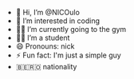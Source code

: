 - 👋 Hi, I’m @NICOulo
- 👀 I’m interested in coding 
- 🏋️‍♂️ I’m currently going to the gym
- 👨‍🏫 I’m a student 
- 😄 Pronouns: nick 
- ⚡ Fun fact: I'm just a simple guy 
- 🇧🇪🇷🇴 nationality 
<!---
NICOulo/NICOulo is a ✨ special ✨ repository because its `README.md` (this file) appears on your GitHub profile.
You can click the Preview link to take a look at your changes.
--->
